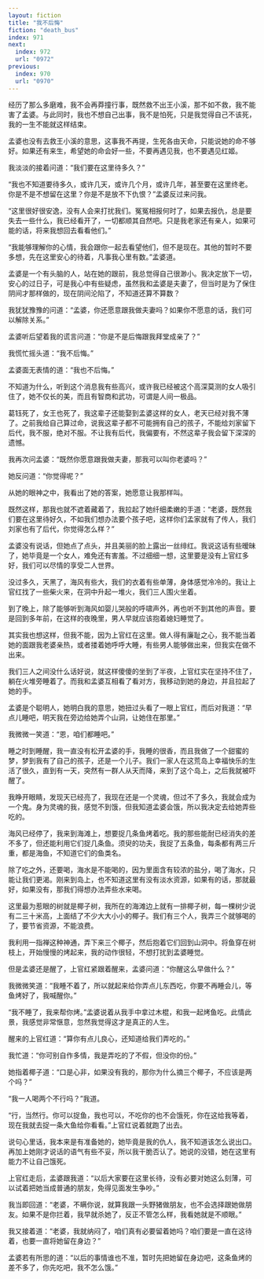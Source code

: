 ```yaml
---
layout: fiction
title: "我不后悔"
fiction: "death_bus"
index: 971
next:
  index: 972
  url: "0972"
previous:
  index: 970
  url: "0970"
---
```

经历了那么多磨难，我不会再莽撞行事，既然救不出王小溪，那不如不救，我不能害了孟婆。与此同时，我也不想自己出事，我不是怕死，只是我觉得自己不该死，我的一生不能就这样结束。

孟婆也没有去救王小溪的意思，这事我不再提，生死各由天命，只能说她的命不够好。如果还有来生，希望她的命会好一些，不要再遇见我，也不要遇见红姬。

我淡淡的接着问道：“我们要在这里待多久？”

“我也不知道要待多久，或许几天，或许几个月，或许几年，甚至要在这里终老。你是不是不想留在这里？你是不是放不下仇恨？”孟婆反过来问我。

“这里很好很安逸，没有人会来打扰我们。冤冤相报何时了，如果去报仇，总是要失去一些什么，我已经看开了，一切都顺其自然吧。只是我老家还有亲人，如果可能的话，将来我想回去看看他们。”

“我能够理解你的心情，我会跟你一起去看望他们，但不是现在。其他的暂时不要多想，先在这里安心的待着，凡事我心里有数。”孟婆道。

孟婆是一个有头脑的人，站在她的跟前，我总觉得自己很渺小。我决定放下一切，安心的过日子，可是我心中有些疑虑，虽然我和孟婆是夫妻了，但当时是为了保住阴间才那样做的，现在阴间沦陷了，不知道还算不算数？

我犹犹豫豫的问道：“孟婆，你还愿意跟我做夫妻吗？如果你不愿意的话，我们可以解除关系。”

孟婆听后望着我的谎言问道：“你是不是后悔跟我拜堂成亲了？”

我慌忙摇头道：“我不后悔。”

孟婆面无表情的道：“我也不后悔。”

不知道为什么，听到这个消息我有些高兴，或许我已经被这个高深莫测的女人吸引住了，她不仅长的美，而且有智商和武功，可谓是人间一极品。

葛钰死了，女王也死了，我这辈子还能娶到孟婆这样的女人，老天已经对我不薄了。之前我给自己算过命，说我这辈子都不可能拥有自己的孩子，不能给刘家留下后代，我不服，绝对不服。不让我有后代，我偏要有，不然这辈子我会留下深深的遗憾。

我再次问孟婆：“既然你愿意跟我做夫妻，那我可以叫你老婆吗？”

她反问道：“你觉得呢？”

从她的眼神之中，我看出了她的答案，她愿意让我那样叫。

既然这样，那我也就不遮着藏着了，我拉起了她纤细柔嫩的手道：“老婆，既然我们要在这里待好久，不如我们想办法要个孩子吧，这样你们孟家就有了传人，我们刘家也有了后代，你觉得怎么样？”

孟婆没有说话，但她点了点头，并且美丽的脸上露出一丝绯红。我说这话有些暧昧了，她毕竟是一个女人，难免还有害羞。不过细细一想，这里要是没有上官红多好，我们可以尽情的享受二人世界。

没过多久，天黑了，海风有些大，我们的衣着有些单薄，身体感觉冷冷的。我让上官红找了一些柴火来，在洞中升起一堆火，我们三人围火坐着。

到了晚上，除了能够听到海风如婴儿哭般的呼啸声外，再也听不到其他的声音。要是回到多年前，在这样的夜晚里，男人早就应该抱着媳妇睡觉了。

其实我也想这样，但我不能，因为上官红在这里。做人得有廉耻之心，我不能当着她的面跟我老婆亲热，或者搂着她呼呼大睡，有些男人能够做出来，但我实在做不出来。

我们三人之间没什么话好说，就这样傻傻的坐到了半夜，上官红实在坚持不住了，躺在火堆旁睡着了。而我和孟婆互相看了看对方，我移动到她的身边，并且拉起了她的手。

孟婆是个聪明人，她明白我的意思，她扭过头看了一眼上官红，而后对我道：“早点儿睡吧，明天我在旁边给她弄个山洞，让她住在那里。”

我微微一笑道：“恩，咱们都睡吧。”

睡之时到睡醒，我一直没有松开孟婆的手，我睡的很香，而且我做了一个甜蜜的梦，梦到我有了自己的孩子，还是一个儿子。我们一家人在这荒岛上幸福快乐的生活了很久，直到有一天，突然有一群人从天而降，来到了这个岛上，之后我就被吓醒了。

我睁开眼睛，发现天已经亮了，我现在还是一个灵魂，但过不了多久，我就会成为一个鬼。身为灵魂的我，感觉不到饿，但我知道孟婆会饿，所以我决定去给她弄些吃的。

海风已经停了，我来到海滩上，想要捉几条鱼烤着吃。我的那些能耐已经消失的差不多了，但还能利用它们捉几条鱼。须臾的功夫，我捉了五条鱼，每条都有两三斤重，都是海鱼，不知道它们的鱼类名。

除了吃之外，还要喝，海水是不能喝的，因为里面含有较浓的盐分，喝了海水，只能让我们更渴。刚来到岛上，也不知道这里有没有淡水资源，如果有的话，那就最好，如果没有，那我们得想办法弄些水来喝。

这里最为惹眼的树就是椰子树，我所在的海滩边上就有一排椰子树，每一棵树少说有二三十米高，上面结了不少大大小小的椰子。我们有三个人，我弄三个就够喝的了，要节省资源，不能浪费。

我利用一指禅这种神通，弄下来三个椰子，然后抱着它们回到山洞中。将鱼穿在树枝上，开始慢慢的烤起来，我的动作很轻，不想打扰到孟婆睡觉。

但是孟婆还是醒了，上官红紧跟着醒来，孟婆问道：“你醒这么早做什么？”

我微微笑道：“我睡不着了，所以就起来给你弄点儿东西吃，你要不再睡会儿，等鱼烤好了，我喊醒你。”

“我不睡了，我来帮你烤。”孟婆说着从我手中拿过木棍，和我一起烤鱼吃。此情此景，我感觉非常惬意，忽然我觉得这才是真正的人生。

醒来的上官红道：“算你有点儿良心，还知道给我们弄吃的。”

我忙道：“你可别自作多情，我是弄吃的了不假，但没你的份。”

她指着椰子道：“口是心非，如果没有我的，那你为什么摘三个椰子，不应该是两个吗？”

“我一人喝两个不行吗？”我道。

“行，当然行。你可以捉鱼，我也可以，不吃你的也不会饿死，你在这给我等着，现在我就去捉一条大鱼给你看看。”上官红说着就跑了出去。

说句心里话，我本来是有准备她的，她毕竟是我的仇人，我不知道该怎么说出口。再加上她刚才说话的语气有些不妥，所以我干脆否认了。她说的没错，她在这里有能力不让自己饿死。

上官红走后，孟婆跟我道：“以后大家要在这里长待，没有必要对她这么刻薄，可以试着把她当成普通的朋友，免得见面发生争吵。”

我当即回道：“老婆，不瞒你说，就算我跟一头野猪做朋友，也不会选择跟她做朋友。如果不是你拦着，我早就杀她了，反正不管怎么样，我看她就是不顺眼。”

我又接着道：“老婆，我就纳闷了，咱们真有必要留着她吗？咱们要是一直在这待着，也要一直将她留在身边？”

孟婆若有所思的道：“以后的事情谁也不准，暂时先把她留在身边吧，这条鱼烤的差不多了，你先吃吧，我不怎么饿。”